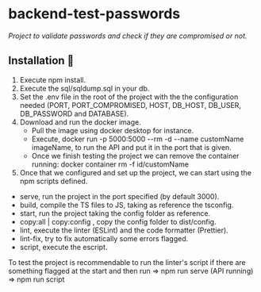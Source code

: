 # backend-test-passwords

_Project to validate passwords and check if they are compromised or not._

## Installation 🔧

1. Execute npm install.
2. Execute the sql/sqldump.sql in your db.
3. Set the .env file in the root of the project with the the configuration needed (PORT, PORT_COMPROMISED, HOST, DB_HOST, DB_USER, DB_PASSWORD and DATABASE).
4. Download and run the docker image.
   - Pull the image using docker desktop for instance.
   - Execute, docker run -p 5000:5000 --rm -d --name customName imageName, to run the API and put it in the port that is given.
   - Once we finish testing the project we can remove the container running: docker container rm -f id/customName
5. Once that we configured and set up the project, we can start using the npm scripts defined.

- serve, run the project in the port specified (by default 3000).
- build, compile the TS files to JS, taking as reference the tsconfig.
- start, run the project taking the config folder as reference.
- copy:all | copy:config , copy the config folder to dist/config.
- lint, execute the linter (ESLint) and the code formatter (Prettier).
- lint-fix, try to fix automatically some errors flagged.
- script, execute the escript.

To test the project is recommendable to run the linter's script if there are something flagged at the start and then run => npm run serve (API running) => npm run script
